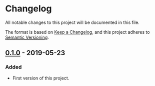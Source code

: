 # Changelog
All notable changes to this project will be documented in this file.

The format is based on [Keep a Changelog](https://keepachangelog.com/en/1.0.0/),
and this project adheres to [Semantic Versioning](https://semver.org/spec/v2.0.0.html).

## [0.1.0] - 2019-05-23
### Added
- First version of this project.

[0.1.0]: https://github.com/CodeYellowBV/daycy/releases/tag/0.1.0
